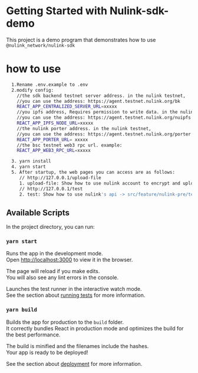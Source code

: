 # Getting Started with Nulink-sdk-demo


This project is a demo program that demonstrates how to use `@nulink_network/nulink-sdk`

# how to use
  ```bash
    1.Rename .env.example to .env
    2.modify config:
      //the sdk backend testnet server address. in the nulink testnet,
      //you can use the address: https://agent.testnet.nulink.org/bk
      REACT_APP_CENTRALIZED_SERVER_URL=xxxxx
      //you ipfs address, Requires permission to write data. in the nulink testnet,
      //you can use the address: https://agent.testnet.nulink.org/nuipfs 
      REACT_APP_IPFS_NODE_URL=xxxxx
      //the nulink porter address. in the nulink testnet,
      //you can use the address: https://agent.testnet.nulink.org/porter
      REACT_APP_PORTER_URL= xxxxx
      //the bsc testnet web3 rpc url. example: 
      REACT_APP_WEB3_RPC_URL=xxxxx

    3. yarn install
    4. yarn start
    5. After startup, the web pages you can access are as follows:
       // http://127.0.0.1/upload-file
       1. upload-file: Show how to use nulink account to encrypt and upload files
       // http://127.0.0.1/test
       2. test: Show how to use nulink's api -> src/feature/nulink-pre/testApis.ts
  ```
    
## Available Scripts

In the project directory, you can run:

### `yarn start`

Runs the app in the development mode.\
Open [http://localhost:3000](http://localhost:3000) to view it in the browser.

The page will reload if you make edits.\
You will also see any lint errors in the console.

Launches the test runner in the interactive watch mode.\
See the section about [running tests](https://facebook.github.io/create-react-app/docs/running-tests) for more information.

### `yarn build`

Builds the app for production to the `build` folder.\
It correctly bundles React in production mode and optimizes the build for the best performance.

The build is minified and the filenames include the hashes.\
Your app is ready to be deployed!

See the section about [deployment](https://facebook.github.io/create-react-app/docs/deployment) for more information.

